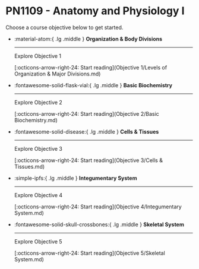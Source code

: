 # PN1109 - Anatomy and Physiology I

Choose a course objective below to get started.

<div class="grid cards" markdown>

-  :material-atom:{ .lg .middle }  __Organization & Body Divisions__

    ---

    Explore Objective 1

    [:octicons-arrow-right-24: Start reading](Objective 1/Levels of Organization & Major Divisions.md)


-  :fontawesome-solid-flask-vial:{ .lg .middle }  __Basic Biochemistry__

    ---

    Explore Objective 2

    [:octicons-arrow-right-24: Start reading](Objective 2/Basic Biochemistry.md)


-  :fontawesome-solid-disease:{ .lg .middle }  __Cells & Tissues__

    ---

    Explore Objective 3

    [:octicons-arrow-right-24: Start reading](Objective 3/Cells & Tissues.md)


-  :simple-ipfs:{ .lg .middle }  __Integumentary System__

    ---

    Explore Objective 4

    [:octicons-arrow-right-24: Start reading](Objective 4/Integumentary System.md)


-  :fontawesome-solid-skull-crossbones:{ .lg .middle }  __Skeletal System__

    ---

    Explore Objective 5

    [:octicons-arrow-right-24: Start reading](Objective 5/Skeletal System.md)


</div>


